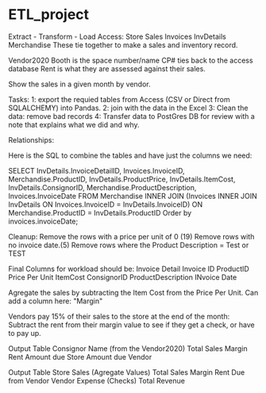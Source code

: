 # ETL_project
Extract - Transform - Load
Access:
Store Sales
	Invoices
	InvDetails
	Merchandise
These tie together to make a sales and inventory record.

Vendor2020 
	Booth is the space number/name
	CP# ties back to the access database
	Rent is what they are assessed against their sales.


Show the sales in a given month by vendor.


Tasks:
1: export the requied tables from Access (CSV or Direct from SQLALCHEMY)
   into Pandas.
2: join with the data in the Excel 
3: Clean the data: remove bad records
4: Transfer data to PostGres DB for review with a note 
that explains what we did and why.


Relationships:

Here is the SQL to combine the tables and have just the columns we need:

SELECT InvDetails.InvoiceDetailID, Invoices.InvoiceID, Merchandise.ProductID, InvDetails.ProductPrice, InvDetails.ItemCost, InvDetails.ConsignorID, Merchandise.ProductDescription, Invoices.InvoiceDate
FROM Merchandise INNER JOIN (Invoices INNER JOIN InvDetails ON Invoices.InvoiceID = InvDetails.InvoiceID) ON Merchandise.ProductID = InvDetails.ProductID
Order by invoices.invoiceDate;

Cleanup:
Remove the rows with a price per unit of 0 (19)
Remove rows with no invoice date.(5)
Remove rows where the Product Description = Test or TEST

Final Columns for workload should be:
Invoice Detail
Invoice ID
ProductID
Price Per Unit
ItemCost
ConsignorID
ProductDescription
INvoice Date

Agregate the sales by subtracting the Item Cost from the Price Per Unit.
    Can add a column here: "Margin"
    
Vendors pay 15% of their sales to the store at the end of the month:
Subtract the rent from their margin value to see if they get a check, or have to pay up.

Output Table
Consignor Name (from the Vendor2020)
Total Sales
Margin
Rent
Amount due Store
Amount due Vendor


Output Table Store Sales (Agregate Values)
Total Sales
Margin
Rent Due from Vendor 
Vendor Expense (Checks)
Total Revenue




